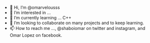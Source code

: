 - 👋 Hi, I’m @omarvelousss
- 👀 I’m interested in ...
- 🌱 I’m currently learning ... C++
- 💞️ I’m looking to collaborate on many projects and to keep learning.
- 📫 How to reach me ...,
@shaboiomar on twitter and instagram, and Omar Lopez on facebook.

<!---
omarvelousss/omarvelousss is a ✨ special ✨ repository because its `README.md` (this file) appears on your GitHub profile.
You can click the Preview link to take a look at your changes.
--->
